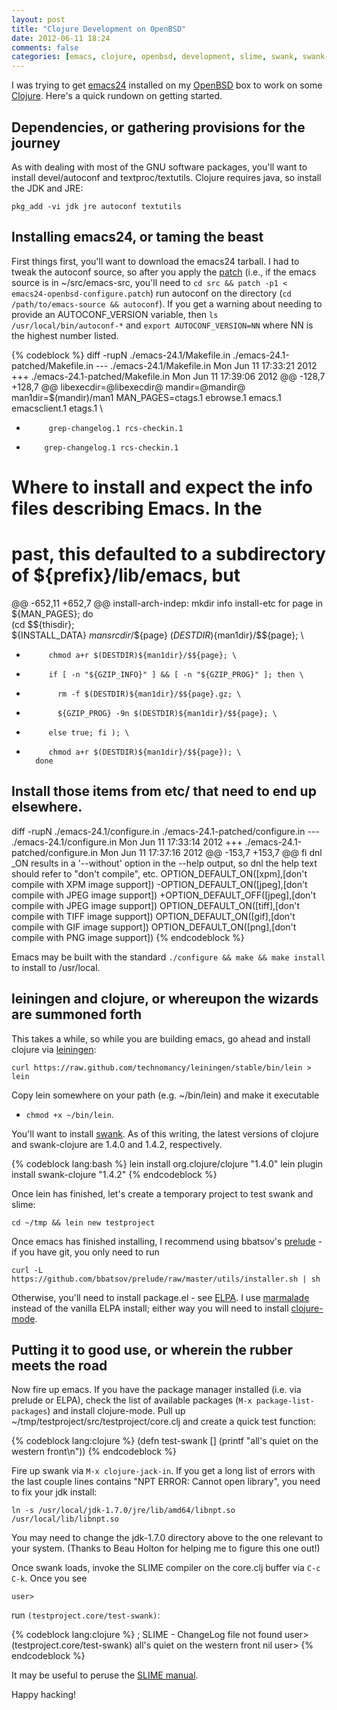 ```yaml
---
layout: post
title: "Clojure Development on OpenBSD"
date: 2012-06-11 18:24
comments: false
categories: [emacs, clojure, openbsd, development, slime, swank, swank-clojure]
---
```


I was trying to get [emacs24](http://www.gnu.org/software/emacs/) installed on 
my [OpenBSD](http://www.openbsd.org) box to work on some 
[Clojure](http://www.clojure.org). Here's a quick rundown on getting started.

<!-- more -->

## Dependencies, or gathering provisions for the journey

As with dealing with most of the GNU software packages, you'll want to install
devel/autoconf and textproc/textutils. Clojure requires java, so install the
JDK and JRE:

`pkg_add -vi jdk jre autoconf textutils`

## Installing emacs24, or taming the beast
First things first, you'll want to download the emacs24 tarball. I had to tweak
the autoconf source, so after you apply the 
[patch](/downloads/patch/emacs24-openbsd-configure.patch) (i.e., if the
emacs source is in ~/src/emacs-src, you'll need to 
`cd src && patch -p1 < emacs24-openbsd-configure.patch`) run autoconf on the
directory (`cd /path/to/emacs-source && autoconf`). If you get a warning about
needing to provide an AUTOCONF_VERSION variable, then 
`ls /usr/local/bin/autoconf-*` and `export AUTOCONF_VERSION=NN` where NN is
the highest number listed.

{% codeblock %}
diff -rupN ./emacs-24.1/Makefile.in ./emacs-24.1-patched/Makefile.in
--- ./emacs-24.1/Makefile.in    Mon Jun 11 17:33:21 2012
+++ ./emacs-24.1-patched/Makefile.in    Mon Jun 11 17:39:06 2012
@@ -128,7 +128,7 @@ libexecdir=@libexecdir@
 mandir=@mandir@
 man1dir=$(mandir)/man1
 MAN_PAGES=ctags.1 ebrowse.1 emacs.1 emacsclient.1 etags.1 \
-          grep-changelog.1 rcs-checkin.1
+         grep-changelog.1 rcs-checkin.1
 
 # Where to install and expect the info files describing Emacs. In the
 # past, this defaulted to a subdirectory of ${prefix}/lib/emacs, but
@@ -652,11 +652,7 @@ install-arch-indep: mkdir info install-etc
        for page in ${MAN_PAGES}; do \
          (cd $${thisdir}; \
           ${INSTALL_DATA} ${mansrcdir}/$${page} $(DESTDIR)${man1dir}/$${page}; \
-          chmod a+r $(DESTDIR)${man1dir}/$${page}; \
-          if [ -n "${GZIP_INFO}" ] && [ -n "${GZIP_PROG}" ]; then \
-            rm -f $(DESTDIR)${man1dir}/$${page}.gz; \
-            ${GZIP_PROG} -9n $(DESTDIR)${man1dir}/$${page}; \
-          else true; fi ); \
+          chmod a+r $(DESTDIR)${man1dir}/$${page}); \
        done
 
 ## Install those items from etc/ that need to end up elsewhere.
diff -rupN ./emacs-24.1/configure.in ./emacs-24.1-patched/configure.in
--- ./emacs-24.1/configure.in   Mon Jun 11 17:33:14 2012
+++ ./emacs-24.1-patched/configure.in   Mon Jun 11 17:37:16 2012
@@ -153,7 +153,7 @@ fi
 dnl _ON results in a '--without' option in the --help output, so
 dnl the help text should refer to "don't compile", etc.
 OPTION_DEFAULT_ON([xpm],[don't compile with XPM image support])
-OPTION_DEFAULT_ON([jpeg],[don't compile with JPEG image support])
+OPTION_DEFAULT_OFF([jpeg],[don't compile with JPEG image support])
 OPTION_DEFAULT_ON([tiff],[don't compile with TIFF image support])
 OPTION_DEFAULT_ON([gif],[don't compile with GIF image support])
 OPTION_DEFAULT_ON([png],[don't compile with PNG image support])
{% endcodeblock %}

Emacs may be built with the standard `./configure && make && make install` to
install to /usr/local.

## leiningen and clojure, or whereupon the wizards are summoned forth
This takes a while, so while you are building emacs, go ahead and install
clojure via [leiningen](https://github.com/technomancy/leiningen):

`curl https://raw.github.com/technomancy/leiningen/stable/bin/lein > lein`

Copy lein somewhere on your path (e.g. ~/bin/lein) and make it executable
 - `chmod +x ~/bin/lein`.

You'll want to install [swank](https://gihub.com/technomancy/swank-clojure).
As of this writing, the latest versions of clojure and swank-clojure are
1.4.0 and 1.4.2, respectively.

{% codeblock lang:bash %}
lein install org.clojure/clojure "1.4.0" 
lein plugin install swank-clojure "1.4.2"
{% endcodeblock %}

Once lein has finished, let's create a temporary project to test swank and
slime:

`cd ~/tmp && lein new testproject`

Once emacs has finished installing, I recommend using bbatsov's
[prelude](https://github.com/bbatsov/prelude) - if you have git, you only
need to run

`curl -L https://github.com/bbatsov/prelude/raw/master/utils/installer.sh | sh`

Otherwise, you'll need to install package.el - see 
[ELPA](http://tromey.com/elpa/). I use 
[marmalade](http://www.marmalade-repo.org) instead of the vanilla ELPA install;
either way you will need to install 
[clojure-mode](https://github.com/technomancy/clojure-mode/). 

## Putting it to good use, or wherein the rubber meets the road

Now fire up emacs. If you have the package manager installed (i.e. via prelude
or ELPA), check the list of available packages (`M-x package-list-packages`)
and install clojure-mode. Pull up ~/tmp/testproject/src/testproject/core.clj 
and create a quick test function:

{% codeblock lang:clojure %}
(defn test-swank []
  (printf "all's quiet on the western front\n"))
{% endcodeblock %}

Fire up swank via `M-x clojure-jack-in`. If you get a long list of errors
with the last couple lines contains "NPT ERROR: Cannot open library", you
need to fix your jdk install:

`ln -s /usr/local/jdk-1.7.0/jre/lib/amd64/libnpt.so /usr/local/lib/libnpt.so`

You may need to change the jdk-1.7.0 directory above to the one relevant to
your system. (Thanks to Beau Holton for helping me to figure this one out!)

Once swank loads, invoke the SLIME compiler on the core.clj buffer via
`C-c C-k`. Once you see 

`user> `

run `(testproject.core/test-swank)`:

{% codeblock lang:clojure %}
; SLIME - ChangeLog file not found
user> (testproject.core/test-swank)
all's quiet on the western front
nil
user>
{% endcodeblock %}

It may be useful to peruse the 
[SLIME manual](http://common-lisp.net/project/slime/doc/html/).

Happy hacking!

